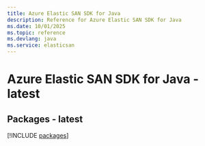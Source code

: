 ```yaml
---
title: Azure Elastic SAN SDK for Java
description: Reference for Azure Elastic SAN SDK for Java
ms.date: 10/01/2025
ms.topic: reference
ms.devlang: java
ms.service: elasticsan
---
```

# Azure Elastic SAN SDK for Java - latest
## Packages - latest
[!INCLUDE [packages](elastic-san-index.md)]